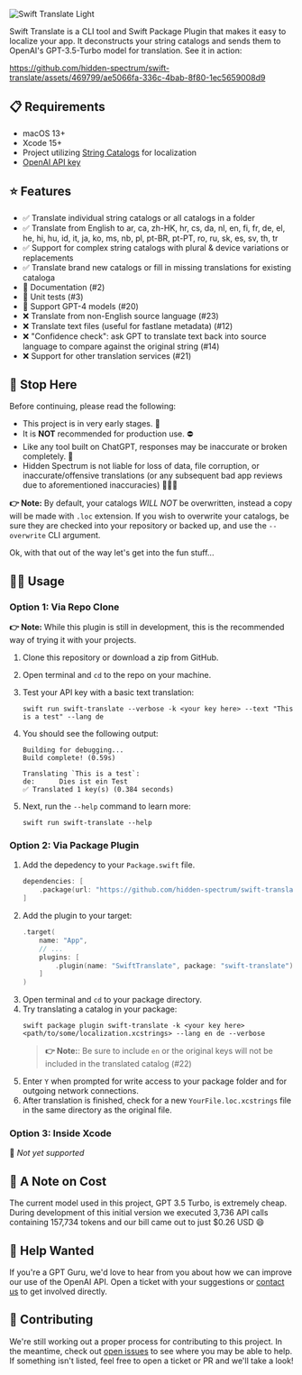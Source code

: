 
![Swift Translate Light](https://github.com/hidden-spectrum/swift-translate/assets/469799/18ee752f-5455-4d69-857f-1675c879db82)

Swift Translate is a CLI tool and Swift Package Plugin that makes it easy to localize your app. It deconstructs your string catalogs and sends them to OpenAI's GPT-3.5-Turbo model for translation. See it in action:

https://github.com/hidden-spectrum/swift-translate/assets/469799/ae5066fa-336c-4bab-8f80-1ec5659008d9

## 📋 Requirements
- macOS 13+
- Xcode 15+
- Project utilizing [String Catalogs](https://developer.apple.com/videos/play/wwdc2023/10155/) for localization
- [OpenAI API key](https://help.openai.com/en/articles/4936850-where-do-i-find-my-openai-api-key)

## ⭐️ Features
- ✅ Translate individual string catalogs or all catalogs in a folder
- ✅ Translate from English to ar, ca, zh-HK, hr, cs, da, nl, en, fi, fr, de, el, he, hi, hu, id, it, ja, ko, ms, nb, pl, pt-BR, pt-PT, ro, ru, sk, es, sv, th, tr
- ✅ Support for complex string catalogs with plural & device variations or replacements
- ✅ Translate brand new catalogs or fill in missing translations for existing cataloga
- 🚧 Documentation (#2)
- 🚧 Unit tests (#3)
- 🚧 Support GPT-4 models (#20)
- ❌ Translate from non-English source language (#23)
- ❌ Translate text files (useful for fastlane metadata) (#12)
- ❌ "Confidence check": ask GPT to translate text back into source language to compare against the original string (#14)
- ❌ Support for other translation services (#21)

## 🛑 Stop Here
Before continuing, please read the following:
- This project is in very early stages. 🐣
- It is **NOT** recommended for production use. ⛔️ 
- Like any tool built on ChatGPT, responses may be inaccurate or broken completely. 🤪 
- Hidden Spectrum is not liable for loss of data, file corruption, or inaccurate/offensive translations (or any subsequent bad app reviews due to aforementioned inaccuracies) 🙅🏻‍♂️
    
**👉 Note:** By default, your catalogs *WILL NOT* be overwritten, instead a copy will be made with `.loc` extension.
If you wish to overwrite your catalogs, be sure they are checked into your repository or backed up, and use the `--overwrite` CLI argument.

Ok, with that out of the way let's get into the fun stuff...

## 🧑‍💻 Usage

### Option 1: Via Repo Clone
**👉 Note:** While this plugin is still in development, this is the recommended way of trying it with your projects.

1. Clone this repository or download a zip from GitHub.
2. Open terminal and `cd` to the repo on your machine.
3. Test your API key with a basic text translation:
    ```shell
    swift run swift-translate --verbose -k <your key here> --text "This is a test" --lang de
    ``` 
4. You should see the following output:

    ```shell
    Building for debugging...
    Build complete! (0.59s)

    Translating `This is a test`:
    de:      Dies ist ein Test
    ✅ Translated 1 key(s) (0.384 seconds)
    ```
5. Next, run the `--help` command to learn more:
    ```shell
    swift run swift-translate --help
    ```
    
### Option 2: Via Package Plugin

1. Add the depedency to your `Package.swift` file.
    ```swift
    dependencies: [
        .package(url: "https://github.com/hidden-spectrum/swift-translate", .upToNextMajor(from: "0.1.0"))
    ]
    ```
2. Add the plugin to your target:
    ```swift
    .target(
        name: "App",
        // ...
        plugins: [
            .plugin(name: "SwiftTranslate", package: "swift-translate")
        ]
    )
    ```
3. Open terminal and `cd` to your package directory.
4. Try translating a catalog in your package:
    ```shell
    swift package plugin swift-translate -k <your key here> <path/to/some/localization.xcstrings> --lang en de --verbose 
    ```
    > **👉 Note:**: Be sure to include `en` or the original keys will not be included in the translated catalog (#22)
5. Enter `Y` when prompted for write access to your package folder and for outgoing network connections.
6. After translation is finished, check for a new `YourFile.loc.xcstrings` file in the same directory as the original file.

### Option 3: Inside Xcode
🚧 *Not yet supported*


## 💸 A Note on Cost
The current model used in this project, GPT 3.5 Turbo, is extremely cheap. During development of this initial version we executed 3,736 API calls containing 157,734 tokens and our bill came out to just $0.26 USD 😄


## 🙏 Help Wanted
If you're a GPT Guru, we'd love to hear from you about how we can improve our use of the OpenAI API. Open a ticket with your suggestions or [contact us](https://hiddenspectrum.io/contact) to get involved directly.

## 🤝 Contributing
We're still working out a proper process for contributing to this project. In the meantime, check out [open issues](https://github.com/hidden-spectrum/swift-translate/issues) to see where you may be able to help. If something isn't listed, feel free to open a ticket or PR and we'll take a look!
